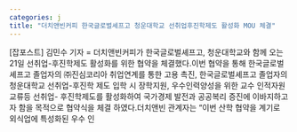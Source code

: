 ```yaml
---
categories: j
title: "더치앤빈커피 한국글로벌셰프고 청운대학교 선취업후진학제도 활성화 MOU 체결"
---
```

[잡포스트] 김민수 기자 = 더치앤빈커피가 한국글로벌셰프고, 청운대학교와 함께 오는 21일 선취업-후진학제도 활성화를 위한 협약을 체결했다.이번 협약을 통해 한국글로벌셰프고 졸업자의 ㈜진심코리아 취업연계를 통한 고용 촉진, 한국글로벌셰프고 졸업자의 청운대학교 선취업-후진학 제도 입학 시 장학지원, 우수인력양성을 위한 교수 인적자원 교류등 선취업- 후진학제도를 활성화하여 국가경제 발전과 공공복리 증진에 이바지하고자 함을 목적으로 협약식을 체결 하였다.더치앤빈 관계자는 “이번 산학 협약을 계기로 외식업에 특성화된 우수 인